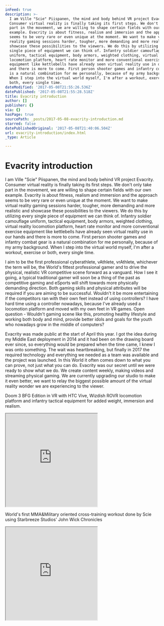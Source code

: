 ```yaml
---
inFeed: true
description: >-
  I am Ville "Scie" Piispanen, the mind and body behind VR project Evacrity.
  Consumer virtual reality is finally taking its first steps. We don't only take
  part in the movement, we are willing to shape certain fields with our own
  example. Evacrity is about fitness, realism and immersion and the approach
  seems to be very rare or even unique at the moment. We want to make virtual
  reality gaming sessions harder, tougher, more demanding and more realistic and
  showcase these possibilities to the viewers. We do this by utilizing every
  single piece of equipment we can think of. Infantry soldier camouflage
  uniform, tactical equipment, body armors, weighted clothing, virtual reality
  locomotion platform, heart rate monitor and more conventional exercise
  equipment like kettlebells have already seen virtual reality use in our hands
  and there is more to come. First person shooter games and infantry combat gear
  is a natural combination for me personally, because of my army background.
  When I step into the virtual world myself, I'm after a workout, exercise or
  both, every single time.
dateModified: '2017-05-08T21:55:26.536Z'
datePublished: '2017-05-08T21:55:28.518Z'
title: Evacrity introduction
author: []
publisher: {}
via: {}
hasPage: true
sourcePath: _posts/2017-05-08-evacrity-introduction.md
starred: false
datePublishedOriginal: '2017-05-08T21:40:06.504Z'
url: evacrity-introduction/index.html
_type: Article

---
```

# Evacrity introduction

I am Ville "Scie" Piispanen, the mind and body behind VR project Evacrity. Consumer virtual reality is finally taking its first steps. We don't only take part in the movement, we are willing to shape certain fields with our own example. Evacrity is about fitness, realism and immersion and the approach seems to be very rare or even unique at the moment. We want to make virtual reality gaming sessions harder, tougher, more demanding and more realistic and showcase these possibilities to the viewers. We do this by utilizing every single piece of equipment we can think of. Infantry soldier camouflage uniform, tactical equipment, body armors, weighted clothing, virtual reality locomotion platform, heart rate monitor and more conventional exercise equipment like kettlebells have already seen virtual reality use in our hands and there is more to come. First person shooter games and infantry combat gear is a natural combination for me personally, because of my army background. When I step into the virtual world myself, I'm after a workout, exercise or both, every single time.

I aim to be the first professional cyberathlete, vAthlete, vrAthlete, whichever the term will be, the World's fittest professional gamer and to drive the physical, realistic VR competitive scene forward as a vanguard. How I see it going, a typical traditional gamer will soon be a thing of the past as competitive gaming and eSports will shift towards more physically demanding direction. Both gaming skills and physical attributes will be required if you are aiming to be successful. Wouldn't it be more entertaining if the competitors ran with their own feet instead of using controllers? I have hard time using a controller nowadays, because I've already used a locomotion platform and moved with my own feet in VR games. Open question - Wouldn't gaming scene like this, promoting healthy lifestyle and working both body and mind, provide better idols and goals for the youth who nowadays grow in the middle of computers?

Evacrity was made public at the start of April this year. I got the idea during my Middle East deployment in 2014 and it had been on the drawing board ever since, so everything would be prepared when the time came, I knew I was onto something. The wait was heartbreaking, but finally in 2017 the required technology and everything we needed as a team was available and the project was launched. In this World it often comes down to what you can prove, not just what you can do. Evacrity was our secret until we were ready to show what we do. We create content weekly, making videos and streaming physical gaming. We are currently upgrading our studio to make it even better, we want to relay the biggest possible amount of the virtual reality wonder we are experiencing to the viewer.

Doom 3 BFG Edition in VR with HTC Vive, Wizdish ROVR locomotion platform and infantry tactical equipment for added weight, immersion and realism.

<iframe src="https://the-grid.github.io/ed-userhtml/?g=eJwlzlEKgzAMgOGrlBzA2joGG0bP4jTaQtZKGi27_WR7_B8--Pu4yvQmU2RGCKp7eVq78_QhabRGnUOjpx3PuFDG03UP527OezA_9sqykCC0YCbmXNeDucxClBBUDgJzVWaOaUNIGUyguAVF6NqL1LhoQLj7FgbT2__J8AVn6zCk" height="304" style=""></iframe>

World's first MMA&Military oriented cross-training workout done by Scie using Starbreeze Studios' John Wick Chronicles

<iframe src="https://the-grid.github.io/ed-userhtml/?g=eJwljUEKwyAQAL8i-4AYWughxJwKhV4LvUfdVEG7yboi-X1DepzDzIxx4TmjatFLMHC79KACxk8QA9f-gMLOQBBZy6B1a63bqUq12DnKGrNFr1_rlne-v58PAnXmLLFHNnD4c0rUlppScYz4nUb9P04_1_cqIA" height="304" style=""></iframe>
